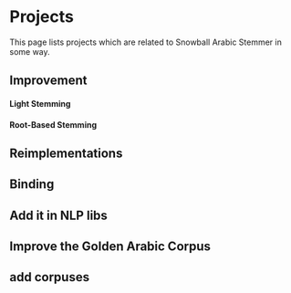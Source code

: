 # Projects
This page lists projects which are related to Snowball Arabic Stemmer in some way.

## Improvement

#### Light Stemming

#### Root-Based Stemming

## Reimplementations

## Binding

## Add it in NLP libs

## Improve the Golden Arabic Corpus

## add corpuses 
